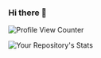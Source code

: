 ### Hi there 👋

<!--
**RomanSkrypnyk-main/RomanSkrypnyk-main** is a ✨ _special_ ✨ repository because its `README.md` (this file) appears on your GitHub profile.

Here are some ideas to get you started:

- 🔭 I’m currently working on GL
- 🌱 I’m currently learning JAVA
- 👯 I’m looking to collaborate on ...
- 🤔 I’m looking for help with ...
- 💬 Ask me about ...
- 📫 How to reach me: skrypnyk.rma@gmail.com
- 😄 Pronouns: ...
- ⚡ Fun fact: Time Person of the Year 2006
-->

![Profile View Counter](https://komarev.com/ghpvc/?username=RomanSkrypnyk-main)

![Your Repository's Stats](https://github-readme-stats.vercel.app/api/top-langs/?username=RomanSkrypnyk-main&theme=blue-white)


